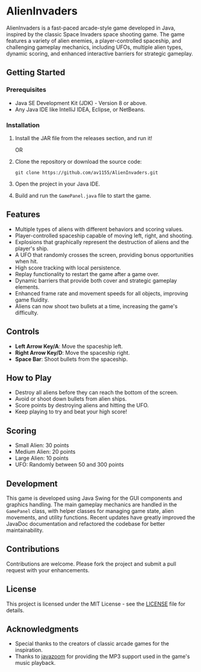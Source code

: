 # AlienInvaders

AlienInvaders is a fast-paced arcade-style game developed in Java, inspired by the classic Space Invaders space shooting game. The game features a variety of alien enemies, a player-controlled spaceship, and challenging gameplay mechanics, including UFOs, multiple alien types, dynamic scoring, and enhanced interactive barriers for strategic gameplay.

## Getting Started

### Prerequisites

-   Java SE Development Kit (JDK) - Version 8 or above.
-   Any Java IDE like IntelliJ IDEA, Eclipse, or NetBeans.

### Installation

1. Install the JAR file from the releases section, and run it!

    OR

1. Clone the repository or download the source code:

    ```
    git clone https://github.com/av1155/AlienInvaders.git

    ```

1. Open the project in your Java IDE.
1. Build and run the `GamePanel.java` file to start the game.

## Features

-   Multiple types of aliens with different behaviors and scoring values.
-   Player-controlled spaceship capable of moving left, right, and shooting.
-   Explosions that graphically represent the destruction of aliens and the player's ship.
-   A UFO that randomly crosses the screen, providing bonus opportunities when hit.
-   High score tracking with local persistence.
-   Replay functionality to restart the game after a game over.
-   Dynamic barriers that provide both cover and strategic gameplay elements.
-   Enhanced frame rate and movement speeds for all objects, improving game fluidity.
-   Aliens can now shoot two bullets at a time, increasing the game's difficulty.

## Controls

-   **Left Arrow Key/A**: Move the spaceship left.
-   **Right Arrow Key/D**: Move the spaceship right.
-   **Space Bar**: Shoot bullets from the spaceship.

## How to Play

-   Destroy all aliens before they can reach the bottom of the screen.
-   Avoid or shoot down bullets from alien ships.
-   Score points by destroying aliens and hitting the UFO.
-   Keep playing to try and beat your high score!

## Scoring

-   Small Alien: 30 points
-   Medium Alien: 20 points
-   Large Alien: 10 points
-   UFO: Randomly between 50 and 300 points

## Development

This game is developed using Java Swing for the GUI components and graphics handling. The main gameplay mechanics are handled in the `GamePanel` class, with helper classes for managing game state, alien movements, and utility functions. Recent updates have greatly improved the JavaDoc documentation and refactored the codebase for better maintainability.

## Contributions

Contributions are welcome. Please fork the project and submit a pull request with your enhancements.

## License

This project is licensed under the MIT License - see the [LICENSE](LICENSE) file for details.

## Acknowledgments

-   Special thanks to the creators of classic arcade games for the inspiration.
-   Thanks to [javazoom](http://www.javazoom.net/) for providing the MP3 support used in the game's music playback.
